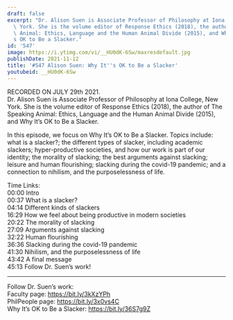 ```yaml
---
draft: false
excerpt: "Dr. Alison Suen is Associate Professor of Philosophy at Iona College, New\
  \ York. She is the volume editor of Response Ethics (2018), the author of The Speaking\
  \ Animal: Ethics, Language and the Human Animal Divide (2015), and Why It\u2019\
  s OK to Be a Slacker."
id: '547'
image: https://i.ytimg.com/vi/__HU0dK-6Sw/maxresdefault.jpg
publishDate: 2021-11-12
title: '#547 Alison Suen: Why It''s OK to Be a Slacker'
youtubeid: __HU0dK-6Sw
---
```

<div class="timelinks">

RECORDED ON JULY 29th 2021.  
Dr. Alison Suen is Associate Professor of Philosophy at Iona College, New York. She is the volume editor of Response Ethics (2018), the author of The Speaking Animal: Ethics, Language and the Human Animal Divide (2015), and Why It’s OK to Be a Slacker.

In this episode, we focus on Why It’s OK to Be a Slacker. Topics include: what is a slacker?; the different types of slacker, including academic slackers; hyper-productive societies, and how our work is part of our identity; the morality of slacking; the best arguments against slacking; leisure and human flourishing; slacking during the covid-19 pandemic; and a connection to nihilism, and the purposelessness of life.

Time Links:  
<time>00:00</time> Intro  
<time>00:37</time> What is a slacker?  
<time>04:14</time> Different kinds of slackers  
<time>16:29</time> How we feel about being productive in modern societies  
<time>20:22</time> The morality of slacking  
<time>27:09</time> Arguments against slacking  
<time>32:22</time> Human flourishing  
<time>36:36</time> Slacking during the covid-19 pandemic  
<time>41:30</time> Nihilism, and the purposelessness of life  
<time>43:42</time> A final message  
<time>45:13</time> Follow Dr. Suen’s work!

---

Follow Dr. Suen’s work:  
Faculty page: https://bit.ly/3kXzYPh  
PhilPeople page: https://bit.ly/3x0vs4C  
Why It’s OK to Be a Slacker: https://bit.ly/36S7g9Z
</div>

